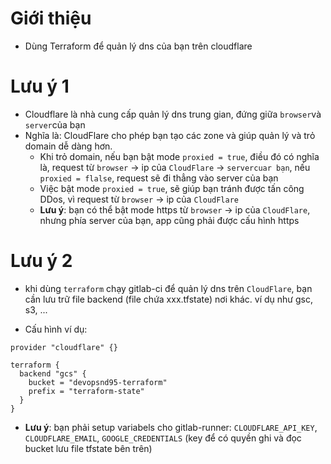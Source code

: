 # Giới thiệu
- Dùng Terraform để quản lý dns của bạn trên cloudflare
# Lưu ý 1
- Cloudflare là nhà cung cấp quản lý dns trung gian, đứng giữa `browser`và `server`của bạn
- Nghĩa là: CloudFlare cho phép bạn tạo các zone và giúp quản lý và trỏ domain dễ dàng hơn.
  - Khi trỏ domain, nếu bạn bật mode `proxied = true`, điều đó có nghĩa là, request từ `browser` -> ip của `CloudFlare` -> `servercuar bạn`, nếu `proxied = flalse`, request sẽ đi thẳng vào server của bạn
  - Việc bật mode `proxied = true`, sẽ giúp bạn tránh được tấn công DDos, vì request từ `browser` -> ip của `CloudFlare`
  - **Lưu ý**: bạn có thể bật mode https từ `browser` -> ip của `CloudFlare`, nhưng phía server của bạn, app cũng phải được cấu hình https

# Lưu ý 2
- khi dùng `terraform` chạy gitlab-ci để quản lý dns trên `CloudFlare`, bạn cần lưu trữ file backend (file chứa xxx.tfstate) nơi khác. ví dụ như gsc, s3, ...
  
- Cấu hình ví dụ:

```
provider "cloudflare" {}

terraform {
  backend "gcs" {
    bucket = "devopsnd95-terraform"
    prefix = "terraform-state"
  }
}
```
 - **Lưu ý**: bạn phải setup variabels cho gitlab-runner: `CLOUDFLARE_API_KEY`, `CLOUDFLARE_EMAIL`, `GOOGLE_CREDENTIALS` (key để có quyền ghi và đọc bucket lưu file tfstate bên trên)
 
 
